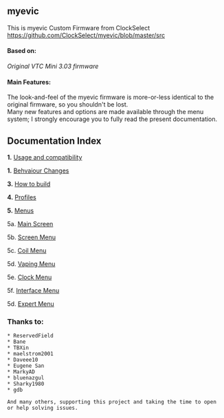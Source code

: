 ## **myevic**
This is myevic Custom Firmware from ClockSelect https://github.com/ClockSelect/myevic/blob/master/src

#### Based on:
*Original VTC Mini 3.03 firmware*

#### Main Features:
The look-and-feel of the myevic firmware is more-or-less identical to the original firmware, so you shouldn't be lost.  
Many new features and options are made available through the menu system; I strongly encourage you to fully read the present documentation.


## Documentation Index 
   __1.__ [Usage and compatibility](https://github.com/Dil3mm4/sur_myevic/blob/master/git_doc_en/usageandcompatibility_en.md)
   
   __1.__ [Behvaiour Changes](https://github.com/Dil3mm4/sur_myevic/blob/master/git_doc_en/behaviourchanges_en.md)
   
   __3.__ [How to build](https://github.com/Dil3mm4/sur_myevic/blob/master/git_doc_en/howtobuild_en.md)

   __4.__ [Profiles](https://github.com/Dil3mm4/sur_myevic/blob/master/git_doc_en/profiles_en.md)

   __5.__ [Menus](https://github.com/Dil3mm4/sur_myevic/blob/master/git_doc_en/menus_en.md)

   5a. [Main Screen](https://github.com/Dil3mm4/sur_myevic/blob/master/git_doc_en/mainscr_en.md)
     
   5b. [Screen Menu](https://github.com/Dil3mm4/sur_myevic/blob/master/git_doc_en/screen_en.md)

   5c. [Coil Menu](https://github.com/Dil3mm4/sur_myevic/blob/master/git_doc_en/coils_en.md)

   5d. [Vaping Menu](https://github.com/Dil3mm4/sur_myevic/blob/master/git_doc_en/vaping_en.md)

   5e. [Clock Menu](https://github.com/Dil3mm4/sur_myevic/blob/master/git_doc_en/clock_en.md)

   5f. [Interface Menu](https://github.com/Dil3mm4/sur_myevic/blob/master/git_doc_en/interface_en.md)
  
   5d. [Expert Menu](https://github.com/Dil3mm4/sur_myevic/blob/master/git_doc_en/expert_en.md)


### Thanks to:

    * ReservedField
    * Bane
    * TBXin
    * maelstrom2001
    * Daveee10
    * Eugene San
    * MarkyAD
    * bluenazgul
    * Sharky1980
    * gdb
    
    And many others, supporting this project and taking the time to open or help solving issues.

